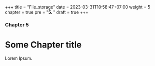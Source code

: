 +++
title = "File_storage"
date = 2023-03-31T10:58:47+07:00
weight = 5
chapter = true
pre = "<b>5. </b>"
draft = true
+++

### Chapter 5

# Some Chapter title

Lorem Ipsum.